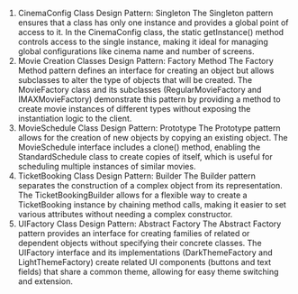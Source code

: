 1. CinemaConfig Class
Design Pattern: Singleton
The Singleton pattern ensures that a class has only one instance and provides a global point of access to it. In the CinemaConfig class, the static getInstance() method controls access to the single instance, making it ideal for managing global configurations like cinema name and number of screens.
2. Movie Creation Classes
Design Pattern: Factory Method
The Factory Method pattern defines an interface for creating an object but allows subclasses to alter the type of objects that will be created. The MovieFactory class and its subclasses (RegularMovieFactory and IMAXMovieFactory) demonstrate this pattern by providing a method to create movie instances of different types without exposing the instantiation logic to the client.
3. MovieSchedule Class
Design Pattern: Prototype
The Prototype pattern allows for the creation of new objects by copying an existing object. The MovieSchedule interface includes a clone() method, enabling the StandardSchedule class to create copies of itself, which is useful for scheduling multiple instances of similar movies.
4. TicketBooking Class
Design Pattern: Builder
The Builder pattern separates the construction of a complex object from its representation. The TicketBookingBuilder allows for a flexible way to create a TicketBooking instance by chaining method calls, making it easier to set various attributes without needing a complex constructor.
5. UIFactory Class
Design Pattern: Abstract Factory
The Abstract Factory pattern provides an interface for creating families of related or dependent objects without specifying their concrete classes. The UIFactory interface and its implementations (DarkThemeFactory and LightThemeFactory) create related UI components (buttons and text fields) that share a common theme, allowing for easy theme switching and extension.
